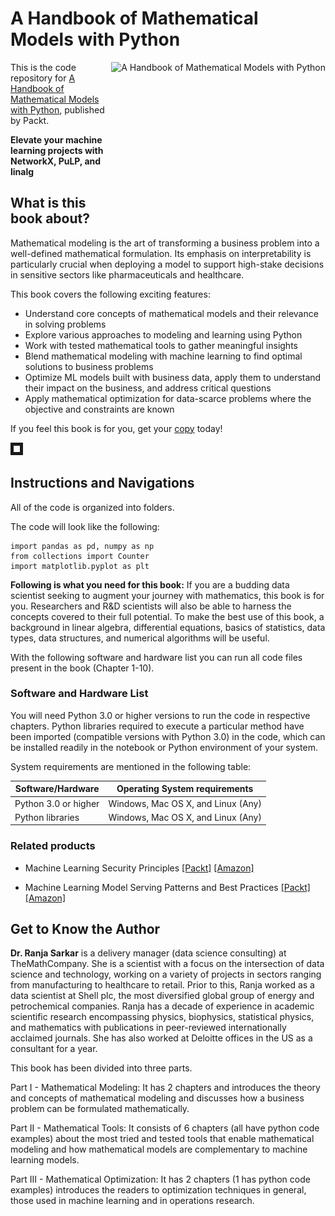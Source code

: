 # A Handbook of Mathematical Models with Python
<a href="https://www.packtpub.com/product/a-handbook-of-mathematical-models-with-python/9781804616703?utm_source=Github&utm_medium=repository&utm_campaign=9781804616703"><img src="https://content.packt.com/B18943/cover_image_small.jpg" alt="A Handbook of Mathematical
Models with Python" height="256px" align="right"></a>

This is the code repository for [A Handbook of Mathematical Models with Python](https://www.packtpub.com/product/a-handbook-of-mathematical-models-with-python/9781804616703?utm_source=Github&utm_medium=repository&utm_campaign=9781804616703), published by Packt.

**Elevate your machine learning projects with NetworkX, PuLP, and linalg**

## What is this book about?
Mathematical modeling is the art of transforming a business problem into a well-defined mathematical formulation. Its emphasis on interpretability is particularly crucial when deploying a model to support high-stake decisions in sensitive sectors like pharmaceuticals and healthcare.

This book covers the following exciting features: 
* Understand core concepts of mathematical models and their relevance in solving problems
* Explore various approaches to modeling and learning using Python
* Work with tested mathematical tools to gather meaningful insights
* Blend mathematical modeling with machine learning to find optimal solutions to business problems
* Optimize ML models built with business data, apply them to understand their impact on the business, and address critical questions
* Apply mathematical optimization for data-scarce problems where the objective and constraints are known

If you feel this book is for you, get your [copy](https://www.amazon.com/dp/B0C8Z3NMT8) today!

<a href="https://www.packtpub.com/?utm_source=github&utm_medium=banner&utm_campaign=GitHubBanner"><img src="https://raw.githubusercontent.com/PacktPublishing/GitHub/master/GitHub.png" 
alt="https://www.packtpub.com/" border="5" /></a>


## Instructions and Navigations
All of the code is organized into folders.

The code will look like the following:
```
import pandas as pd, numpy as np
from collections import Counter
import matplotlib.pyplot as plt
```


**Following is what you need for this book:**
If you are a budding data scientist seeking to augment your journey with mathematics, this book is for you. Researchers and R&D scientists will also be able to harness the concepts covered to their full potential. To make the best use of this book, a background in linear algebra, differential equations, basics of statistics, data types, data structures, and numerical algorithms will be useful.

With the following software and hardware list you can run all code files present in the book (Chapter 1-10).


### Software and Hardware List

You will need Python 3.0 or higher versions to run the code in respective chapters. Python libraries
required to execute a particular method have been imported (compatible versions with Python 3.0)
in the code, which can be installed readily in the notebook or Python environment of your system.

System requirements are mentioned in the following table:

| Software/Hardware                   | Operating System requirements      |
| -------------------------           | -----------------------------------|
| Python 3.0 or higher                | Windows, Mac OS X, and Linux (Any) |                                
| Python libraries                    | Windows, Mac OS X, and Linux (Any) |


### Related products <Other books you may enjoy>
* Machine Learning Security Principles [[Packt]](https://www.packtpub.com/product/machine-learning-security-principles/9781804618851) [[Amazon]](https://www.amazon.com/dp/1804618853)

* Machine Learning Model Serving Patterns and Best Practices [[Packt]](https://www.packtpub.com/product/machine-learning-model-serving-patterns-and-best-practices/9781803249902) [[Amazon]](https://www.amazon.com/dp/B0BKGSVTF9)

## Get to Know the Author
**Dr. Ranja Sarkar**
is a delivery manager (data science consulting) at TheMathCompany. She is a
scientist with a focus on the intersection of data science and technology, working on a variety of
projects in sectors ranging from manufacturing to healthcare to retail. Prior to this, Ranja worked as
a data scientist at Shell plc, the most diversified global group of energy and petrochemical companies.
Ranja has a decade of experience in academic scientific research encompassing physics, biophysics,
statistical physics, and mathematics with publications in peer-reviewed internationally acclaimed
journals. She has also worked at Deloitte offices in the US as a consultant for a year.

This book has been divided into three parts. 

Part I - Mathematical Modeling: It has 2 chapters and introduces the theory and concepts of mathematical modeling and discusses how a business problem can be formulated mathematically. 

Part II - Mathematical Tools: It consists of 6 chapters (all have python code examples) about the most tried and tested tools that enable mathematical modeling and how mathematical models are complementary to machine learning models. 

Part III - Mathematical Optimization: It has 2 chapters (1 has python code examples) introduces the readers to optimization techniques in general, those used in machine learning and in operations research. 

